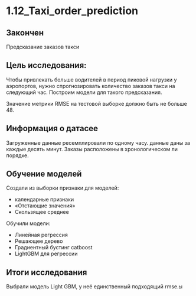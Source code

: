 # 1.12_Taxi_order_prediction

## Закончен 

Предсказание заказов такси

## Цель исследования:
Чтобы привлекать больше водителей в период пиковой нагрузки у аэропортов, нужно спрогнозировать количество заказов такси на следующий час. Построим модели для такого предсказания.

Значение метрики RMSE на тестовой выборке должно быть не больше 48.

## Информация о датасее
Загруженные данные ресемплировали по одному часу. данные даны за каждые десять минут.
Заказы расположены в хронологическом ли порядке.

## Обучение моделей
 Создали из выборки признаки для моделей:
   - календарные признаки
   - «Отстающие значения»
   - Скользящее среднее

Обучили модели:
  - Линейная регрессия
  - Решающее дерево
  - Градиентный бустинг catboost
  - LightGBM для регрессии
  
## Итоги исследования

Выбрали модель Light GBM, у неё единственный подходящий rmse.ы